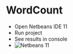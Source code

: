 # WordCount
- Open Netbeans IDE 11
- Run project
- See results in console
- ![Netbeans 11](https://github.com/dsanchestorrico/WordCount/tree/master/WordsCount/src/main/resources)
